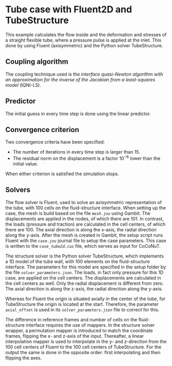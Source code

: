 # Tube case with Fluent2D and TubeStructure

This example calculates the flow inside and the deformation and stresses of a straight flexible tube, where a pressure pulse is applied at the inlet.
This done by using Fluent (axisymmetric) and the Python solver TubeStructure.

## Coupling algorithm

The coupling technique used is the *interface quasi-Newton algorithm with an approximation for the inverse of the Jacobian from a least-squares model* (IQNI-LS).

## Predictor

The initial guess in every time step is done using the linear predictor.

## Convergence criterion

Two convergence criteria have been specified:

- The number of iterations in every time step is larger than 15.
- The residual norm on the displacement is a factor $10^{-6}$ lower than the initial value.
 
When either criterion is satisfied the simulation stops.
 
## Solvers

The flow solver is Fluent, used to solve an axisymmetric representation of the tube,
with 100 cells on the fluid-structure interface. 
When setting up the case, the mesh is build based on the file *`mesh.jou`* using Gambit.
The displacements are applied in the nodes, of which there are 101. 
In contrast, the loads (pressure and traction) are calculated in the cell centers, of which there are 100.
The axial direction is along the x-axis, the radial direction along the y-axis.
After the mesh is created in Gambit, the setup script runs Fluent with the *`case.jou`* journal file to setup the case parameters.
This case is written to the *`case_tube2d.cas`* file, which serves as input for CoCoNuT.

The structure solver is the Python solver TubeStructure, which implements a 1D model of the tube wall,
with 100 elements on the fluid-structure interface.
The parameters for this model are specified in the setup folder by the file *`solver_parameters.json`*.
The loads, in fact only pressure for this 1D case, are applied on the cell centers.
The displacements are calculated in the cell centers as well. Only the radial displacement is different from zero.
The axial direction is along the z-axis, the radial direction along the y-axis.

Whereas for Fluent the origin is situated axially in the center of the tube, for TubeStructure the origin is located at the start.
Therefore, the parameter `axial_offset` is used in its *`solver_parameters.json`* file to correct for this.

The difference in reference frames and number of cells on the fluid-structure interface requires the use of mappers.
In the structure solver wrapper, a permutation mapper is introduced to match the coordinate frames, flipping the x- and z-axis of the input.
Thereafter, a linear interpolation mapper is used to interpolate in the y- and z-direction from the 100 cell centers of Fluent to the 100 cell centers of TubeStructure.
For the output the same is done in the opposite order: first interpolating and then flipping the axes.
